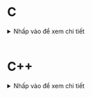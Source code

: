 # C
<details><summary>Nhấp vào để xem chi tiết</summary>
<p>

</p>
</details>

<br>

# C++
<details><summary>Nhấp vào để xem chi tiết</summary>
<p>

</p>
</details>
